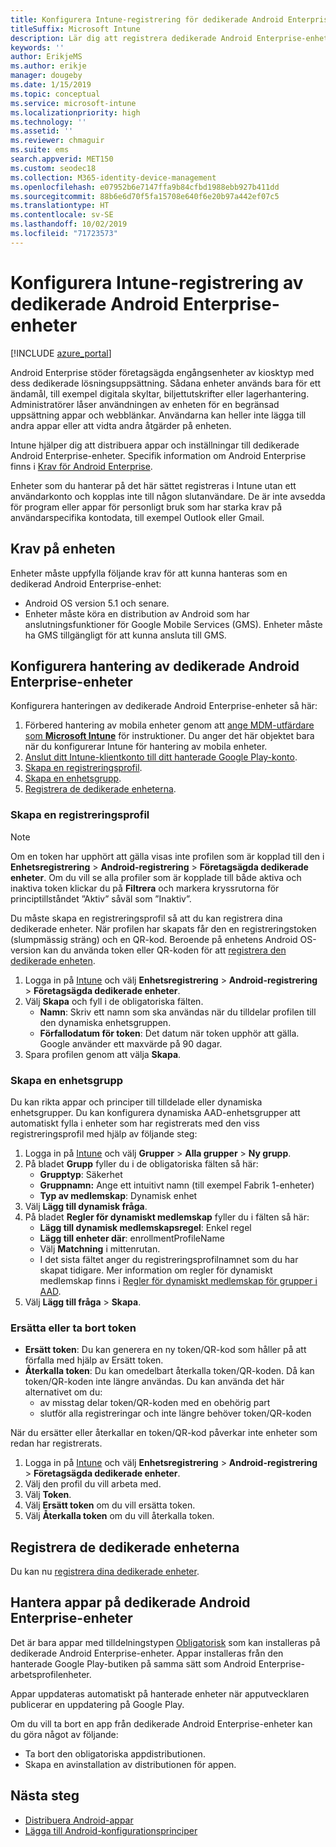 ```yaml
---
title: Konfigurera Intune-registrering för dedikerade Android Enterprise-enheter
titleSuffix: Microsoft Intune
description: Lär dig att registrera dedikerade Android Enterprise-enheter i Intune.
keywords: ''
author: ErikjeMS
ms.author: erikje
manager: dougeby
ms.date: 1/15/2019
ms.topic: conceptual
ms.service: microsoft-intune
ms.localizationpriority: high
ms.technology: ''
ms.assetid: ''
ms.reviewer: chmaguir
ms.suite: ems
search.appverid: MET150
ms.custom: seodec18
ms.collection: M365-identity-device-management
ms.openlocfilehash: e07952b6e7147ffa9b84cfbd1988ebb927b411dd
ms.sourcegitcommit: 88b6e6d70f5fa15708e640f6e20b97a442ef07c5
ms.translationtype: HT
ms.contentlocale: sv-SE
ms.lasthandoff: 10/02/2019
ms.locfileid: "71723573"
---
```

# <a name="set-up-intune-enrollment-of-android-enterprise-dedicated-devices"></a>Konfigurera Intune-registrering av dedikerade Android Enterprise-enheter

[!INCLUDE [azure_portal](../includes/azure_portal.md)]

Android Enterprise stöder företagsägda engångsenheter av kiosktyp med dess dedikerade lösningsuppsättning. Sådana enheter används bara för ett ändamål, till exempel digitala skyltar, biljettutskrifter eller lagerhantering. Administratörer låser användningen av enheten för en begränsad uppsättning appar och webblänkar. Användarna kan heller inte lägga till andra appar eller att vidta andra åtgärder på enheten.

Intune hjälper dig att distribuera appar och inställningar till dedikerade Android Enterprise-enheter. Specifik information om Android Enterprise finns i [Krav för Android Enterprise](https://support.google.com/work/android/answer/6174145?hl=en&ref_topic=6151012).

Enheter som du hanterar på det här sättet registreras i Intune utan ett användarkonto och kopplas inte till någon slutanvändare. De är inte avsedda för program eller appar för personligt bruk som har starka krav på användarspecifika kontodata, till exempel Outlook eller Gmail.

## <a name="device-requirements"></a>Krav på enheten

Enheter måste uppfylla följande krav för att kunna hanteras som en dedikerad Android Enterprise-enhet:

- Android OS version 5.1 och senare.
- Enheter måste köra en distribution av Android som har anslutningsfunktioner för Google Mobile Services (GMS). Enheter måste ha GMS tillgängligt för att kunna ansluta till GMS.

## <a name="set-up-android-enterprise-dedicated-device-management"></a>Konfigurera hantering av dedikerade Android Enterprise-enheter

Konfigurera hanteringen av dedikerade Android Enterprise-enheter så här:

1. Förbered hantering av mobila enheter genom att [ange MDM-utfärdare som **Microsoft Intune**](../fundamentals/mdm-authority-set.md) för instruktioner. Du anger det här objektet bara när du konfigurerar Intune för hantering av mobila enheter.
2. [Anslut ditt Intune-klientkonto till ditt hanterade Google Play-konto](connect-intune-android-enterprise.md).
3. [Skapa en registreringsprofil](#create-an-enrollment-profile).
4. [Skapa en enhetsgrupp](#create-a-device-group).
5. [Registrera de dedikerade enheterna](#enroll-the-dedicated-devices).

### <a name="create-an-enrollment-profile"></a>Skapa en registreringsprofil

> [!NOTE]
> Om en token har upphört att gälla visas inte profilen som är kopplad till den i **Enhetsregistrering** > **Android-registrering** > **Företagsägda dedikerade enheter**. Om du vill se alla profiler som är kopplade till både aktiva och inaktiva token klickar du på **Filtrera** och markera kryssrutorna för principtillståndet ”Aktiv” såväl som ”Inaktiv”. 

Du måste skapa en registreringsprofil så att du kan registrera dina dedikerade enheter. När profilen har skapats får den en registreringstoken (slumpmässig sträng) och en QR-kod. Beroende på enhetens Android OS-version kan du använda token eller QR-koden för att [registrera den dedikerade enheten](#enroll-the-dedicated-devices).

1. Logga in på [Intune](https://go.microsoft.com/fwlink/?linkid=2090973) och välj **Enhetsregistrering** > **Android-registrering** > **Företagsägda dedikerade enheter**.
2. Välj **Skapa** och fyll i de obligatoriska fälten.
    - **Namn**: Skriv ett namn som ska användas när du tilldelar profilen till den dynamiska enhetsgruppen.
    - **Förfallodatum för token**: Det datum när token upphör att gälla. Google använder ett maxvärde på 90 dagar.
3. Spara profilen genom att välja **Skapa**.

### <a name="create-a-device-group"></a>Skapa en enhetsgrupp

Du kan rikta appar och principer till tilldelade eller dynamiska enhetsgrupper. Du kan konfigurera dynamiska AAD-enhetsgrupper att automatiskt fylla i enheter som har registrerats med den viss registreringsprofil med hjälp av följande steg:

1. Logga in på [Intune](https://go.microsoft.com/fwlink/?linkid=2090973) och välj **Grupper** > **Alla grupper** > **Ny grupp**.
2. På bladet **Grupp** fyller du i de obligatoriska fälten så här:
    - **Grupptyp**: Säkerhet
    - **Gruppnamn:** Ange ett intuitivt namn (till exempel Fabrik 1-enheter)
    - **Typ av medlemskap**: Dynamisk enhet
3. Välj **Lägg till dynamisk fråga**.
4. På bladet **Regler för dynamiskt medlemskap** fyller du i fälten så här:
    - **Lägg till dynamisk medlemskapsregel**: Enkel regel
    - **Lägg till enheter där**: enrollmentProfileName
    - Välj **Matchning** i mittenrutan.
    - I det sista fältet anger du registreringsprofilnamnet som du har skapat tidigare.
    Mer information om regler för dynamiskt medlemskap finns i [Regler för dynamiskt medlemskap för grupper i AAD](https://docs.microsoft.com/azure/active-directory/users-groups-roles/groups-dynamic-membership). 
5. Välj **Lägg till fråga** > **Skapa**.

### <a name="replace-or-remove-tokens"></a>Ersätta eller ta bort token

- **Ersätt token**: Du kan generera en ny token/QR-kod som håller på att förfalla med hjälp av Ersätt token.
- **Återkalla token**: Du kan omedelbart återkalla token/QR-koden. Då kan token/QR-koden inte längre användas. Du kan använda det här alternativet om du:
  - av misstag delar token/QR-koden med en obehörig part
  - slutför alla registreringar och inte längre behöver token/QR-koden

När du ersätter eller återkallar en token/QR-kod påverkar inte enheter som redan har registrerats.

1. Logga in på [Intune](https://go.microsoft.com/fwlink/?linkid=2090973) och välj **Enhetsregistrering** > **Android-registrering** > **Företagsägda dedikerade enheter**.
2. Välj den profil du vill arbeta med.
3. Välj **Token**.
4. Välj **Ersätt token** om du vill ersätta token.
5. Välj **Återkalla token** om du vill återkalla token.

## <a name="enroll-the-dedicated-devices"></a>Registrera de dedikerade enheterna

Du kan nu [registrera dina dedikerade enheter](android-dedicated-devices-fully-managed-enroll.md).

## <a name="managing-apps-on-android-enterprise-dedicated-devices"></a>Hantera appar på dedikerade Android Enterprise-enheter

Det är bara appar med tilldelningstypen [Obligatorisk](../apps/apps-deploy.md#assign-an-app) som kan installeras på dedikerade Android Enterprise-enheter. Appar installeras från den hanterade Google Play-butiken på samma sätt som Android Enterprise-arbetsprofilenheter.

Appar uppdateras automatiskt på hanterade enheter när apputvecklaren publicerar en uppdatering på Google Play.

Om du vill ta bort en app från dedikerade Android Enterprise-enheter kan du göra något av följande:
- Ta bort den obligatoriska appdistributionen.
- Skapa en avinstallation av distributionen för appen.

## <a name="next-steps"></a>Nästa steg
- [Distribuera Android-appar](../apps/apps-deploy.md)
- [Lägga till Android-konfigurationsprinciper](../configuration/device-profiles.md)
